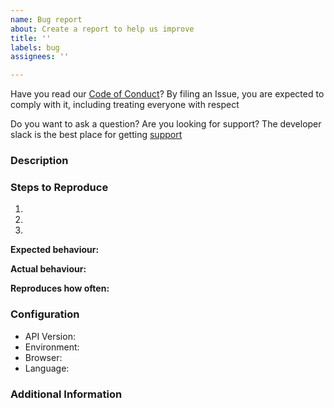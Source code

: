```yaml
---
name: Bug report
about: Create a report to help us improve
title: ''
labels: bug
assignees: ''

---
```


Have you read our [Code of Conduct](https://github.com/Flutterwave/React/blob/master/CONTRIBUTING.md)? By filing an Issue, you are expected to comply with it, including treating everyone with respect

Do you want to ask a question? Are you looking for support? The developer slack is the best place for getting [support](https://bit.ly/34Vkzcg)

### Description

<!-- Description of the issue -->

### Steps to Reproduce

1. <!-- First Step -->
2. <!-- Second Step -->
3. <!-- and so on… -->

**Expected behaviour:**

<!-- What you expect to happen -->

**Actual behaviour:**

<!-- What actually happens -->

**Reproduces how often:**

<!-- What percentage of the time does it reproduce? -->

### Configuration

- API Version: <!-- v2 or v3 -->
- Environment: <!-- test mode or live mode  -->
- Browser: <!-- [all | Chrome XX | Firefox XX | IE XX | Safari XX | Mobile Chrome XX | Android X.X Web Browser | iOS XX Safari | iOS XX UIWebView | iOS XX WKWebView ]  -->
- Language: <!-- [all | Node X.X | TypeScript X.X | Python X.X | ES6/7 | ES5 | Dart | Android X.X | PHP X.X | Laravel X.X ]  -->

### Additional Information

<!-- Any additional information, configuration or data that might be necessary to reproduce the issue e.g. detailed explanation, stack traces, related issues, suggestions on how to fix, links for us to have more context like StackOverflow, Gitter, etc. -->
